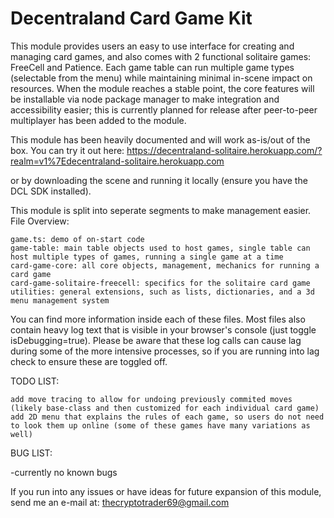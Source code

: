 # Decentraland Card Game Kit

This module provides users an easy to use interface for creating and managing card games, and also comes with 2 functional solitaire games: FreeCell and Patience. Each game table can run multiple game types (selectable from the menu) while maintaining minimal in-scene impact on resources. When the module reaches a stable point, the core features will be installable via node package manager to make integration and accessibility easier; this is currently planned for release after peer-to-peer multiplayer has been added to the module.

This module has been heavily documented and will work as-is/out of the box. You can try it out here:
https://decentraland-solitaire.herokuapp.com/?realm=v1%7Edecentraland-solitaire.herokuapp.com

or by downloading the scene and running it locally (ensure you have the DCL SDK installed).

This module is split into seperate segments to make management easier.
File Overview:

	game.ts: demo of on-start code
  	game-table: main table objects used to host games, single table can host multiple types of games, running a single game at a time
  	card-game-core: all core objects, management, mechanics for running a card game 
	card-game-solitaire-freecell: specifics for the solitaire card game
  	utilities: general extensions, such as lists, dictionaries, and a 3d menu management system

You can find more information inside each of these files. Most files also contain heavy log text that is visible in your browser's console (just toggle isDebugging=true). Please be aware that these log calls can cause lag during some of the more intensive processes, so if you are running into lag check to ensure these are toggled off.

TODO LIST:

	add move tracing to allow for undoing previously commited moves (likely base-class and then customized for each individual card game)
	add 2D menu that explains the rules of each game, so users do not need to look them up online (some of these games have many variations as well)

BUG LIST:

-currently no known bugs

If you run into any issues or have ideas for future expansion of this module, send me an e-mail at: 
  thecryptotrader69@gmail.com
